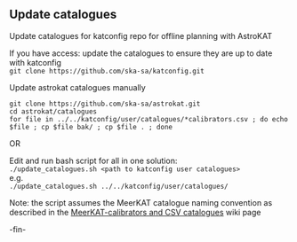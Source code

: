 ## Update catalogues
Update catalogues for katconfig repo for offline planning with AstroKAT

If you have access: update the catalogues to ensure they are up to date with katconfig    
`git clone https://github.com/ska-sa/katconfig.git`

Update astrokat catalogues manually
```
git clone https://github.com/ska-sa/astrokat.git
cd astrokat/catalogues
for file in ../../katconfig/user/catalogues/*calibrators.csv ; do echo $file ; cp $file bak/ ; cp $file . ; done
```

OR

Edit and run bash script for all in one solution:    
`./update_catalogues.sh <path to katconfig user catalogues>`    
e.g.    
`./update_catalogues.sh ../../katconfig/user/catalogues/`

Note: the script assumes the MeerKAT catalogue naming convention as described in the 
[MeerKAT-calibrators and CSV catalogues](https://github.com/ska-sa/astrokat/wiki/MeerKAT-calibrators-and-CSV-catalogues)
wiki page

-fin-
